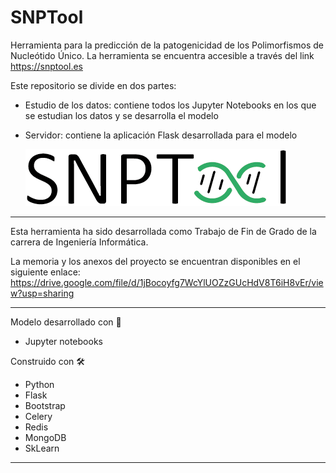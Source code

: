 # SNPTool
Herramienta para la predicción de la patogenicidad de los Polimorfismos de Nucleótido Único.
La herramienta se encuentra accesible a través del link https://snptool.es

Este repositorio se divide en dos partes:

- Estudio de los datos: contiene todos los Jupyter Notebooks en los que se estudian los datos y se desarrolla el modelo
- Servidor: contiene la aplicación Flask desarrollada para el modelo


  ![alt text](https://raw.githubusercontent.com/alejandrosanchezm/SNPTool/main/Servidor/app_folder/app/static/imgs/Titulo.png)

----------------------------------------------------------------------------------------------

Esta herramienta ha sido desarrollada como Trabajo de Fin de Grado de la carrera de Ingeniería Informática.

La memoria y los anexos del proyecto se encuentran disponibles en el siguiente enlace:
https://drive.google.com/file/d/1jBocoyfg7WcYlUOZzGUcHdV8T6iH8vEr/view?usp=sharing

----------------------------------------------------------------------------------------------

Modelo desarrollado con 🤖
 - Jupyter notebooks
 
Construido con 🛠️
 - Python
 - Flask
 - Bootstrap
 - Celery
 - Redis
 - MongoDB
 - SkLearn

----------------------------------------------------------------------------------------------

